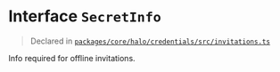 # Interface `SecretInfo`
> Declared in [`packages/core/halo/credentials/src/invitations.ts`](.)

Info required for offline invitations.
